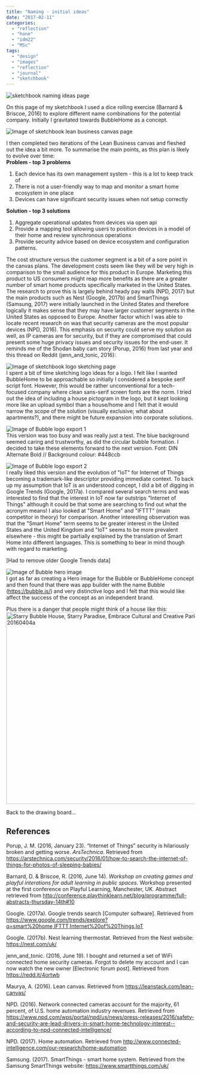 ```yaml
---
title: "Naming - initial ideas"
date: "2017-02-11"
categories: 
  - "reflection"
  - "hone"
  - "idm22"
  - "MSc"
tags: 
  - "design"
  - "images"
  - "reflection"
  - "journal" 
  - "sketchbook"
---
```


![sketchbook naming ideas page](images/02SketchbookP2.jpg)

On this page of my sketchbook I used a dice rolling exercise (Barnard & Briscoe, 2016) to explore different name combinations for the potential company. Initially I gravitated towards BubbleHome as a concept.

![Image of sketchbook lean business canvas page](images/02SketchbookP3.jpg)

I then completed two iterations of the Lean Business canvas and fleshed out the idea a bit more.
To summarise the main points, as this plan is likely to evolve over time: <br/>
**Problem - top 3 problems**

1. Each device has its own management system - this is a lot to keep track of
2. There is not a user-friendly way to map and monitor a smart home ecosystem in one place
3. Devices can have significant security issues when not setup correctly

**Solution - top 3 solutions**

1. Aggregate operational updates from devices via open api
2. Provide a mapping tool allowing users to position devices in a model of their home and review synchronous operations
3. Provide security advice based on device ecosystem and configuration patterns.

The cost structure versus the customer segment is a bit of a sore point in the canvas plans. The development costs seem like they will be very high in comparison to the small audience for this product in Europe.
Marketing this product to US consumers might reap more benefits as there are a greater number of smart home products specifically marketed in the United States. The research to prove this is largely behind heady pay walls (NPD, 2017)
but the main products such as Nest (Google, 2017b) and SmartThings (Samsung, 2017) were initially launched in the United States and therefore logically it makes sense that they may have larger customer segments in the United States as opposed to Europe.
Another factor which I was able to locate recent research on was that security cameras are the most popular devices (NPD, 2016). This emphasis on security could serve my solution as well, as IP cameras are for security, but if they are compromised that could
present some huge privacy issues and security issues for the end-user. It reminds me of the Shodan baby cam story (Porup, 2016) from last year and this thread on Reddit (jenn_and_tonic, 2016):

![Image of sketchbook logo sketching page](images/02SketchbookP4.jpg)<br />
I spent a bit of time sketching logo ideas for a logo. I felt like I wanted BubbleHome to be approachable so initially I considered a bespoke serif script font. However, this would be rather unconventional for a tech-focused company where clean sans-serif screen fonts are the norm.
I tried out the idea of including a house pictogram in the logo, but it kept looking more like an upload symbol than a house/home and I felt that it would narrow the scope of the solution (visually exclusive; what about apartments?), and there might be future expansion into corporate solutions.

![Image of Bubble logo export 1](images/02bubblelogoexport1.jpg)<br />
This version was too busy and was really just a test. The blue background seemed caring and trustworthy, as did the circular bubble formation. I decided to take these elements forward to the next version. Font: DIN Alternate Bold // Background colour: #448ccb

![Image of Bubble logo export 2](images/02bubblelogoexport2.jpg)<br />
I really liked this version and the evolution of "IoT" for Internet of Things becoming a trademark-like descriptor providing immediate context. To back up my assumption that IoT is an understood concept, I did a bit of digging in Google Trends (Google, 2017a).
I compared several search terms and was interested to find that the interest in IoT now far outstrips "Internet of Things" although it could be that some are searching to find out what the acronym means! I also looked at "Smart Home" and "IFTTT" (main competitor in theory) for comparison.
Another interesting observation was that the "Smart Home" term seems to be greater interest in the United States and the United Kingdom and "IoT" seems to be more prevalent elsewhere - this might be partially explained by the translation of Smart Home into different languages. This is something to bear in mind though with regard to marketing.

[Had to remove older Google Trends data]

![Image of Bubble hero image](images/protectyourbubble.jpg)<br />
I got as far as creating a Hero image for the Bubble or BubbleHome concept and then found that there was app builder with the name Bubble (https://bubble.is/) and very distinctive logo and I felt that this would like affect the success of the concept as an independent brand.

Plus there is a danger that people might think of a house like this:<br />
<a title="By Solomon203 (Own work) [CC BY-SA 4.0 (http://creativecommons.org/licenses/by-sa/4.0)], via Wikimedia Commons" href="https://commons.wikimedia.org/wiki/File%3AStarry_Bubble_House%2C_Starry_Paradise%2C_Embrace_Cultural_and_Creative_Park_20160404a.jpg"><img width="512" alt="Starry Bubble House, Starry Paradise, Embrace Cultural and Creative Park 20160404a" src="https://upload.wikimedia.org/wikipedia/commons/thumb/d/de/Starry_Bubble_House%2C_Starry_Paradise%2C_Embrace_Cultural_and_Creative_Park_20160404a.jpg/512px-Starry_Bubble_House%2C_Starry_Paradise%2C_Embrace_Cultural_and_Creative_Park_20160404a.jpg"/></a>

Back to the drawing board...


## References

<p class="reference">Porup, J. M. (2016, January 23). “Internet of Things” security is hilariously broken and getting worse. <em>ArsTechnica</em>. Retrieved from <a href="https://arstechnica.com/security/2016/01/how-to-search-the-internet-of-things-for-photos-of-sleeping-babies/">https://arstechnica.com/security/2016/01/how-to-search-the-internet-of-things-for-photos-of-sleeping-babies/</a></p>

<p class="reference">Barnard, D. & Briscoe, R. (2016, June 14). <em>Workshop on creating games and playful interations for adult learning in public spaces</em>. Workshop presented at the first conference on Playful Learning, Manchester, UK. Abstract retrieved from <a href="http://conference.playthinklearn.net/blog/programme/full-abstracts-thursday-14th#10" title="playthink conference link">http://conference.playthinklearn.net/blog/programme/full-abstracts-thursday-14th#10</a></p>

<p class="reference">Google. (2017a). Google trends search [Computer software]. Retrieved from <a href="https://www.google.com/trends/explore?q=smart%20home,IFTTT,Internet%20of%20Things,IoT">https://www.google.com/trends/explore?q=smart%20home,IFTTT,Internet%20of%20Things,IoT</a></p>

<p class="reference">Google. (2017b). Nest learning thermostat. Retrieved from the Nest website: <a href="https://nest.com/uk/">https://nest.com/uk/</a></p>

<p class="reference">jenn_and_tonic. (2016, June 19). I bought and returned a set of WiFi connected home security cameras. Forgot to delete my account and I can now watch the new owner [Electronic forum post]. Retrieved from <a href="https://redd.it/4ortwb">https://redd.it/4ortwb</a>

<p class="reference">Maurya, A. (2016). Lean canvas. Retrieved from <a href="https://leanstack.com/lean-canvas/" title="Link to leanstack site">https://leanstack.com/lean-canvas/</a></p>

<p class="reference">NPD. (2016). Network connected cameras account for the majority, 61 percent, of U.S. home automation industry revenues. Retrieved from <a href="https://www.npd.com/wps/portal/npd/us/news/press-releases/2016/safety-and-security-are-lead-drivers-in-smart-home-technology-interest--according-to-npd-connected-intelligence/">https://www.npd.com/wps/portal/npd/us/news/press-releases/2016/safety-and-security-are-lead-drivers-in-smart-home-technology-interest--according-to-npd-connected-intelligence/</a></p>

<p class="reference">NPD. (2017). Home automation. Retrieved from <a href="http://www.connected-intelligence.com/our-research/home-automation" title="Link to NPD home automation page">http://www.connected-intelligence.com/our-research/home-automation</a></p>

<p class="reference">Samsung. (2017). SmartThings - smart home system. Retrieved from the Samsung SmartThings website: <a href="https://www.smartthings.com/uk/" title="Link to SmartThings UK site">https://www.smartthings.com/uk/</a></p>